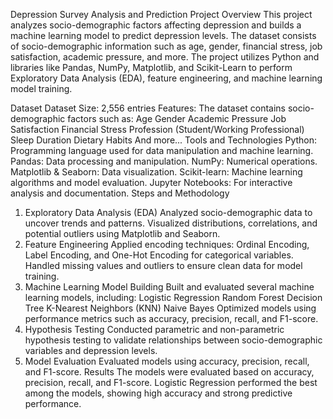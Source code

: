 Depression Survey Analysis and Prediction
Project Overview
This project analyzes socio-demographic factors affecting depression and builds a machine learning model to predict depression levels. The dataset consists of socio-demographic information such as age, gender, financial stress, job satisfaction, academic pressure, and more. The project utilizes Python and libraries like Pandas, NumPy, Matplotlib, and Scikit-Learn to perform Exploratory Data Analysis (EDA), feature engineering, and machine learning model training.

Dataset
Dataset Size: 2,556 entries
Features: The dataset contains socio-demographic factors such as:
Age
Gender
Academic Pressure
Job Satisfaction
Financial Stress
Profession (Student/Working Professional)
Sleep Duration
Dietary Habits
And more...
Tools and Technologies
Python: Programming language used for data manipulation and machine learning.
Pandas: Data processing and manipulation.
NumPy: Numerical operations.
Matplotlib & Seaborn: Data visualization.
Scikit-learn: Machine learning algorithms and model evaluation.
Jupyter Notebooks: For interactive analysis and documentation.
Steps and Methodology
1. Exploratory Data Analysis (EDA)
Analyzed socio-demographic data to uncover trends and patterns.
Visualized distributions, correlations, and potential outliers using Matplotlib and Seaborn.
2. Feature Engineering
Applied encoding techniques: Ordinal Encoding, Label Encoding, and One-Hot Encoding for categorical variables.
Handled missing values and outliers to ensure clean data for model training.
3. Machine Learning Model Building
Built and evaluated several machine learning models, including:
Logistic Regression
Random Forest
Decision Tree
K-Nearest Neighbors (KNN)
Naive Bayes
Optimized models using performance metrics such as accuracy, precision, recall, and F1-score.
4. Hypothesis Testing
Conducted parametric and non-parametric hypothesis testing to validate relationships between socio-demographic variables and depression levels.
5. Model Evaluation
Evaluated models using accuracy, precision, recall, and F1-score.
Results
The models were evaluated based on accuracy, precision, recall, and F1-score.
Logistic Regression performed the best among the models, showing high accuracy and strong predictive performance.
